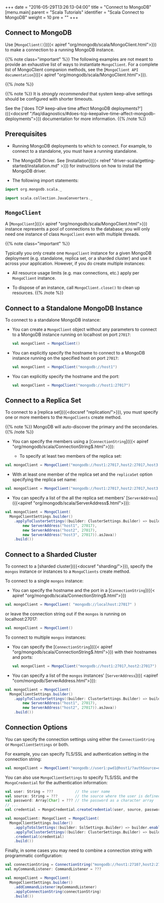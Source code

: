 +++
date = "2016-05-29T13:26:13-04:00"
title = "Connect to MongoDB"
[menu.main]
  parent = "Scala Tutorials"
  identifier = "Scala Connect to MongoDB"
  weight = 10
  pre = "<i class='fa'></i>"
+++

## Connect to MongoDB

Use [`MongoClient()`]({{< apiref "org/mongodb/scala/MongoClient.html">}}) to make a connection to a running MongoDB instance.

{{% note class="important" %}}
The following examples are not meant to provide an exhaustive list
of ways to instantiate `MongoClient`. For a complete list of MongoClient companion methods, see the 
[`MongoClient API documentation`]({{< apiref "org/mongodb/scala/MongoClient.html">}}).

{{% /note %}}

{{% note %}}
It is *strongly recommended* that system keep-alive settings should be configured with shorter timeouts. 

See the 
['does TCP keep-alive time affect MongoDB deployments?']({{<docsref "/faq/diagnostics/#does-tcp-keepalive-time-affect-mongodb-deployments">}}) 
documentation for more information.
{{% /note %}}

## Prerequisites

- Running MongoDB deployments to which to connect. For example, to connect to a standalone, you must have a running standalone.

- The MongoDB Driver.  See [Installation]({{< relref "driver-scala/getting-started/installation.md" >}}) for instructions on how to install the MongoDB driver.

- The following import statements:

```scala
import org.mongodb.scala._

import scala.collection.JavaConverters._
```

## `MongoClient`

A [`MongoClient`]({{< apiref "org/mongodb/scala/MongoClient.html">}}) instance represents a pool of connections
to the database; you will only need one instance of class `MongoClient` even with multiple threads.

{{% note class="important" %}}

Typically you only create one `MongoClient` instance for a given MongoDB deployment (e.g. standalone, replica set, or a sharded cluster)
 and use it across your application. However, if you do create multiple instances:

 - All resource usage limits (e.g. max connections, etc.) apply per `MongoClient` instance.

 - To dispose of an instance, call `MongoClient.close()` to clean up resources.
{{% /note %}}

## Connect to a Standalone MongoDB Instance

To connect to a standalone MongoDB instance:

- You can create a `MongoClient` object without any parameters to
  connect to a MongoDB instance running on localhost on port `27017`:

    ```scala
    val mongoClient = MongoClient()
    ```

- You can explicitly specify the hostname to connect to a MongoDB
  instance running on the specified host on port `27017`:

    ```scala
    val mongoClient = MongoClient("mongodb://host1")
    ```

- You can explicitly specify the hostname and the port:

    ```scala
    val mongoClient = MongoClient("mongodb://host1:27017")
    ```

## Connect to a Replica Set

To connect to a [replica set]({{<docsref "replication/">}}), you must specify one or more members to the `MongoClients` create method.

{{% note %}}
MongoDB will auto-discover the primary and the secondaries.
{{% /note %}}

- You can specify the members using a [`ConnectionString`]({{< apiref "org/mongodb/scala/ConnectionString$.html">}}):

  - To specify at least two members of the replica set:

```scala
val mongoClient = MongoClient("mongodb://host1:27017,host2:27017,host3:27017")
```

  - With at least one member of the replica set and the `replicaSet` option specifying the replica set name:

```scala
val mongoClient = MongoClient("mongodb://host1:27017,host2:27017,host3:27017/?replicaSet=myReplicaSet")
```

- You can specify a list of the all the replica set members' [`ServerAddress`]({{<apiref "org/mongodb/scala/ServerAddress$.html">}}):

```scala
val mongoClient = MongoClient(
  MongoClientSettings.builder()
    .applyToClusterSettings((builder: ClusterSettings.Builder) => builder.hosts(List(
        new ServerAddress("host1", 27017),
        new ServerAddress("host2", 27017),
        new ServerAddress("host3", 27017)).asJava))
    .build())
```


## Connect to a Sharded Cluster

To connect to a [sharded cluster]({{<docsref "sharding/">}}), specify the `mongos` instance
or instances to a `MongoClients` create method.

To connect to a single `mongos` instance:

- You can specify the hostname and the port in a [`ConnectionString`]({{< apiref "org/mongodb/scala/ConnectionString$.html">}})

```scala
val mongoClient = MongoClient( "mongodb://localhost:27017" )
```

or leave the connection string out if the `mongos` is running on localhost:27017:

```scala
val mongoClient = MongoClient()
```

To connect to multiple `mongos` instances:

- You can specify the [`ConnectionString`]({{< apiref "org/mongodb/scala/ConnectionString$.html">}}) with their hostnames and ports:

    ```scala
    val mongoClient = MongoClient("mongodb://host1:27017,host2:27017")
    ```

- You can specify a list of the `mongos` instances' [`ServerAddress`]({{ <apiref "com/mongodb/ServerAddress.html">}}):

```scala
val mongoClient = MongoClient(
  MongoClientSettings.builder()
    .applyToClusterSettings((builder: ClusterSettings.Builder) => builder.hosts(List(
        new ServerAddress("host1", 27017),
        new ServerAddress("host2", 27017)).asJava))
    .build())
```

## Connection Options

You can specify the connection settings using either the
`ConnectionString` or `MongoClientSettings` or both.

For example, you can specify TLS/SSL and authentication setting in the connection string:

```scala
val mongoClient = MongoClient("mongodb://user1:pwd1@host1/?authSource=db1&ssl=true")
```

You can also use `MongoClientSettings` to specify TLS/SSL and the `MongoCredential` for the authentication information:

```scala
val user: String = ???          // the user name
val source: String = ???        // the source where the user is defined
val password: Array[Char] = ??? // the password as a character array
// ...
val credential = MongoCredential.createCredential(user, source, password)

val mongoClient: MongoClient = MongoClient(
  MongoClientSettings.builder()
    .applyToSslSettings((builder: SslSettings.Builder) => builder.enabled(true))
    .applyToClusterSettings((builder: ClusterSettings.Builder) => builder.hosts(List(new ServerAddress("host1", 27017)).asJava))
    .credential(credential)
    .build())
```

Finally, in some cases you may need to combine a connection string with programmatic configuration:

```scala
val connectionString = ConnectionString("mongodb://host1:27107,host2:27017/?ssl=true")
val myCommandListener: CommandListener = ???

val mongoClient = MongoClient( 
  MongoClientSettings.builder()
    .addCommandListener(myCommandListener)
    .applyConnectionString(connectionString)
    .build())
```
